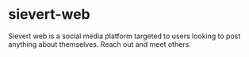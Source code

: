 # sievert-web
Sievert web is a social media platform targeted to users looking to post anything about themselves. Reach out and meet others.
